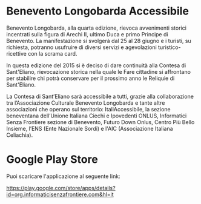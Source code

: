 # Benevento Longobarda Accessibile

Benevento Longobarda, alla quarta edizione, rievoca avvenimenti storici incentrati sulla figura di Arechi II, ultimo Duca e primo Principe di Benevento. La manifestazione si svolgerà dal 25 al 28 giugno e i turisti, su richiesta, potranno usufruire di diversi servizi e agevolazioni turistico-ricettive con la scrama card.

In questa edizione del 2015 si è deciso di dare continuità alla Contesa di Sant'Eliano, rievocazione storica nella quale le Fare cittadine si affrontano per stabilire chi potrà conservare per il prossimo anno le Reliquie di Sant'Eliano.

La Contesa di Sant’Eliano sarà accessibile a tutti, grazie alla collaborazione tra l’Associazione Culturale Benevento Longobarda e tante altre associazioni che operano sul territorio: ItaliAccessibile, la sezione beneventana dell’Unione Italiana Ciechi e Ipovedenti ONLUS, Informatici Senza Frontiere sezione di Benevento, Futuro Down Onlus, Centro Più Bello Insieme, l’ENS (Ente Nazionale Sordi) e l'AIC (Associazione Italiana Celiachia).

# Google Play Store

Puoi scaricare l'applicazione al seguente link:

https://play.google.com/store/apps/details?id=org.informaticisenzafrontiere.com&hl=it
